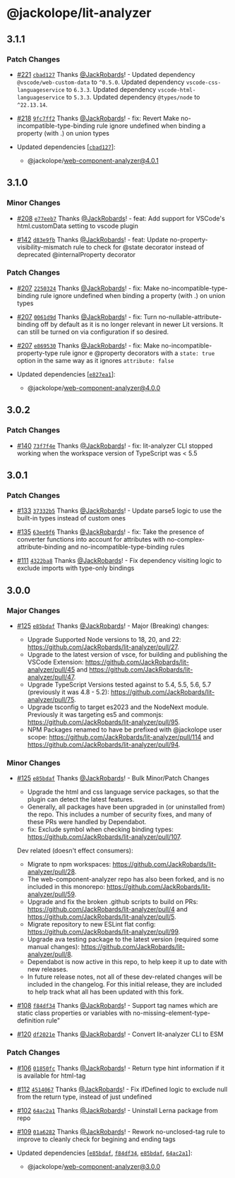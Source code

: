 # @jackolope/lit-analyzer

## 3.1.1

### Patch Changes

- [#221](https://github.com/JackRobards/lit-analyzer/pull/221) [`cbad127`](https://github.com/JackRobards/lit-analyzer/commit/cbad1272bc0a77bd9e1c208eed872c843cce0b13) Thanks [@JackRobards](https://github.com/JackRobards)! - Updated dependency `@vscode/web-custom-data` to `^0.5.0`.
  Updated dependency `vscode-css-languageservice` to `6.3.3`.
  Updated dependency `vscode-html-languageservice` to `5.3.3`.
  Updated dependency `@types/node` to `^22.13.14`.

- [#218](https://github.com/JackRobards/lit-analyzer/pull/218) [`9fc7ff2`](https://github.com/JackRobards/lit-analyzer/commit/9fc7ff21d354df4d1f84ea325b5b63eb00e7e6de) Thanks [@JackRobards](https://github.com/JackRobards)! - fix: Revert Make no-incompatible-type-binding rule ignore undefined when binding a property (with .) on union types

- Updated dependencies [[`cbad127`](https://github.com/JackRobards/lit-analyzer/commit/cbad1272bc0a77bd9e1c208eed872c843cce0b13)]:
  - @jackolope/web-component-analyzer@4.0.1

## 3.1.0

### Minor Changes

- [#208](https://github.com/JackRobards/lit-analyzer/pull/208) [`e77eeb7`](https://github.com/JackRobards/lit-analyzer/commit/e77eeb79f78380671a1e6171d2d84d6d4e677512) Thanks [@JackRobards](https://github.com/JackRobards)! - feat: Add support for VSCode's html.customData setting to vscode plugin

- [#142](https://github.com/JackRobards/lit-analyzer/pull/142) [`d83e9fb`](https://github.com/JackRobards/lit-analyzer/commit/d83e9fb20d5285a8df21e5246a2e48b365b75bff) Thanks [@JackRobards](https://github.com/JackRobards)! - feat: Update no-property-visibility-mismatch rule to check for @state decorator instead of deprecated @internalProperty decorator

### Patch Changes

- [#207](https://github.com/JackRobards/lit-analyzer/pull/207) [`2250324`](https://github.com/JackRobards/lit-analyzer/commit/225032460b92f3f7652061fa7ea275231e69943c) Thanks [@JackRobards](https://github.com/JackRobards)! - fix: Make no-incompatible-type-binding rule ignore undefined when binding a property (with .) on union types

- [#207](https://github.com/JackRobards/lit-analyzer/pull/207) [`0061d9d`](https://github.com/JackRobards/lit-analyzer/commit/0061d9db945ff7310d6ec7c70cf2b4f7d46a3c1d) Thanks [@JackRobards](https://github.com/JackRobards)! - fix: Turn no-nullable-attribute-binding off by default as it is no longer relevant in newer Lit versions. It can still be turned on via configuration if so desired.

- [#207](https://github.com/JackRobards/lit-analyzer/pull/207) [`e869530`](https://github.com/JackRobards/lit-analyzer/commit/e869530d7b868a293f76ba8363f9a25f48475c06) Thanks [@JackRobards](https://github.com/JackRobards)! - fix: Make no-incompatible-property-type rule ignor e @property decorators with a `state: true` option in the same way as it ignores `attribute: false`

- Updated dependencies [[`e827ea1`](https://github.com/JackRobards/lit-analyzer/commit/e827ea1cbb36ce518b87033a08b9f7d2efac8f7a)]:
  - @jackolope/web-component-analyzer@4.0.0

## 3.0.2

### Patch Changes

- [#140](https://github.com/JackRobards/lit-analyzer/pull/140) [`73f7f4e`](https://github.com/JackRobards/lit-analyzer/commit/73f7f4e1c7ae5160faff6cb8f3b3f254ef4a0835) Thanks [@JackRobards](https://github.com/JackRobards)! - fix: lit-analyzer CLI stopped working when the workspace version of TypeScript was < 5.5

## 3.0.1

### Patch Changes

- [#133](https://github.com/JackRobards/lit-analyzer/pull/133) [`37332b5`](https://github.com/JackRobards/lit-analyzer/commit/37332b5843034cb7a30575b93ec5b5d13dc7a65c) Thanks [@JackRobards](https://github.com/JackRobards)! - Update parse5 logic to use the built-in types instead of custom ones

- [#135](https://github.com/JackRobards/lit-analyzer/pull/135) [`63ee9f6`](https://github.com/JackRobards/lit-analyzer/commit/63ee9f6ab488927d2e464b039014d62ac9793ec9) Thanks [@JackRobards](https://github.com/JackRobards)! - fix: Take the presence of converter functions into account for attributes with no-complex-attribute-binding and no-incompatible-type-binding rules

- [#111](https://github.com/JackRobards/lit-analyzer/pull/111) [`4322ba8`](https://github.com/JackRobards/lit-analyzer/commit/4322ba8f51207609eadb2d6f05c303b00274355c) Thanks [@JackRobards](https://github.com/JackRobards)! - Fix dependency visiting logic to exclude imports with type-only bindings

## 3.0.0

### Major Changes

- [#125](https://github.com/JackRobards/lit-analyzer/pull/125) [`e85bdaf`](https://github.com/JackRobards/lit-analyzer/commit/e85bdafe871bcac2d4a89da64fc2c1d4b8b78bd9) Thanks [@JackRobards](https://github.com/JackRobards)! - Major (Breaking) changes:

  - Upgrade Supported Node versions to 18, 20, and 22: https://github.com/JackRobards/lit-analyzer/pull/27.
  - Upgrade to the latest version of vsce, for building and publishing the VSCode Extension: https://github.com/JackRobards/lit-analyzer/pull/45 and https://github.com/JackRobards/lit-analyzer/pull/47.
  - Upgrade TypeScript Versions tested against to 5.4, 5.5, 5.6, 5.7 (previously it was 4.8 - 5.2): https://github.com/JackRobards/lit-analyzer/pull/75.
  - Upgrade tsconfig to target es2023 and the NodeNext module. Previously it was targeting es5 and commonjs: https://github.com/JackRobards/lit-analyzer/pull/95.
  - NPM Packages renamed to have be prefixed with @jackolope user scope: https://github.com/JackRobards/lit-analyzer/pull/114 and https://github.com/JackRobards/lit-analyzer/pull/94.

### Minor Changes

- [#125](https://github.com/JackRobards/lit-analyzer/pull/125) [`e85bdaf`](https://github.com/JackRobards/lit-analyzer/commit/e85bdafe871bcac2d4a89da64fc2c1d4b8b78bd9) Thanks [@JackRobards](https://github.com/JackRobards)! - Bulk Minor/Patch Changes

  - Upgrade the html and css language service packages, so that the plugin can detect the latest features.
  - Generally, all packages have been upgraded in (or uninstalled from) the repo. This includes a number of security fixes, and many of these PRs were handled by Dependabot.
  - fix: Exclude symbol when checking binding types: https://github.com/JackRobards/lit-analyzer/pull/107.

  Dev related (doesn't effect consumers):

  - Migrate to npm workspaces: https://github.com/JackRobards/lit-analyzer/pull/28.
  - The web-component-analyzer repo has also been forked, and is no included in this monorepo: https://github.com/JackRobards/lit-analyzer/pull/59.
  - Upgrade and fix the broken .github scripts to build on PRs: https://github.com/JackRobards/lit-analyzer/pull/4 and https://github.com/JackRobards/lit-analyzer/pull/5.
  - Migrate repository to new ESLint flat config: https://github.com/JackRobards/lit-analyzer/pull/99.
  - Upgrade ava testing package to the latest version (required some manual changes): https://github.com/JackRobards/lit-analyzer/pull/8.
  - Dependabot is now active in this repo, to help keep it up to date with new releases.
  - In future release notes, not all of these dev-related changes will be included in the changelog. For this initial release, they are included to help track what all has been updated with this fork.

- [#108](https://github.com/JackRobards/lit-analyzer/pull/108) [`f84df34`](https://github.com/JackRobards/lit-analyzer/commit/f84df34e9da2a17565a30b1984fa3a546ff1b92f) Thanks [@JackRobards](https://github.com/JackRobards)! - Support tag names which are static class properties or variables with no-missing-element-type-definition rule"

- [#120](https://github.com/JackRobards/lit-analyzer/pull/120) [`df2021e`](https://github.com/JackRobards/lit-analyzer/commit/df2021e19af5ff815ddcba3f6a324d05a67217b8) Thanks [@JackRobards](https://github.com/JackRobards)! - Convert lit-analyzer CLI to ESM

### Patch Changes

- [#106](https://github.com/JackRobards/lit-analyzer/pull/106) [`01850fc`](https://github.com/JackRobards/lit-analyzer/commit/01850fc4af0b6ab2a1ded0e5468fdb7138f50991) Thanks [@JackRobards](https://github.com/JackRobards)! - Return type hint information if it is available for html-tag

- [#112](https://github.com/JackRobards/lit-analyzer/pull/112) [`4514067`](https://github.com/JackRobards/lit-analyzer/commit/4514067e6e7b959c479692aa97b24692bd313a24) Thanks [@JackRobards](https://github.com/JackRobards)! - Fix ifDefined logic to exclude null from the return type, instead of just undefined

- [#102](https://github.com/JackRobards/lit-analyzer/pull/102) [`64ac2a1`](https://github.com/JackRobards/lit-analyzer/commit/64ac2a1a4cb81edb46833b8e60e6624a136e7074) Thanks [@JackRobards](https://github.com/JackRobards)! - Uninstall Lerna package from repo

- [#109](https://github.com/JackRobards/lit-analyzer/pull/109) [`01a6282`](https://github.com/JackRobards/lit-analyzer/commit/01a6282a797681a0146c7950f3d85113c80717d0) Thanks [@JackRobards](https://github.com/JackRobards)! - Rework no-unclosed-tag rule to improve to cleanly check for begining and ending tags

- Updated dependencies [[`e85bdaf`](https://github.com/JackRobards/lit-analyzer/commit/e85bdafe871bcac2d4a89da64fc2c1d4b8b78bd9), [`f84df34`](https://github.com/JackRobards/lit-analyzer/commit/f84df34e9da2a17565a30b1984fa3a546ff1b92f), [`e85bdaf`](https://github.com/JackRobards/lit-analyzer/commit/e85bdafe871bcac2d4a89da64fc2c1d4b8b78bd9), [`64ac2a1`](https://github.com/JackRobards/lit-analyzer/commit/64ac2a1a4cb81edb46833b8e60e6624a136e7074)]:
  - @jackolope/web-component-analyzer@3.0.0
